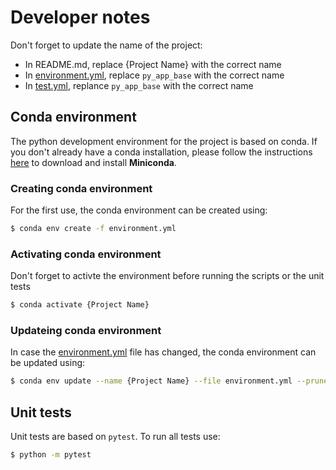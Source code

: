 # Developer notes
Don't forget to update the name of the project:
- In README.md, replace {Project Name} with the correct name
- In [environment.yml](environment.yml), replace `py_app_base` with the correct name
- In [test.yml](.github/workflows/test.yml), replance `py_app_base` with the correct name


## Conda environment
The python development environment for the project is based on conda. If you don't already have a conda installation, please follow the instructions [here](https://conda.io/miniconda.html) to download and install **Miniconda**.

### Creating conda environment
For the first use, the conda environment can be created using:

```bash
$ conda env create -f environment.yml
```

### Activating conda environment
Don't forget to activte the environment before running the scripts or the unit tests

```bash
$ conda activate {Project Name}
```

### Updateing conda environment
In case the [environment.yml](environment.yml) file has changed, the conda environment can be updated using:

```bash
$ conda env update --name {Project Name} --file environment.yml --prune
```

## Unit tests
Unit tests are based on `pytest`. To run all tests use:

```bash
$ python -m pytest
```
